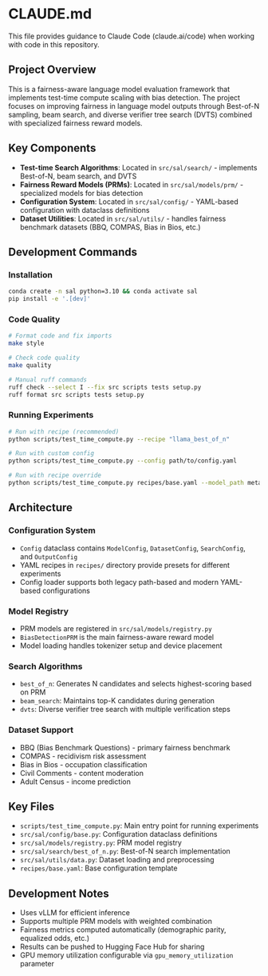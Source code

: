 # CLAUDE.md

This file provides guidance to Claude Code (claude.ai/code) when working with code in this repository.

## Project Overview

This is a fairness-aware language model evaluation framework that implements test-time compute scaling with bias detection. The project focuses on improving fairness in language model outputs through Best-of-N sampling, beam search, and diverse verifier tree search (DVTS) combined with specialized fairness reward models.

## Key Components

- **Test-time Search Algorithms**: Located in `src/sal/search/` - implements Best-of-N, beam search, and DVTS
- **Fairness Reward Models (PRMs)**: Located in `src/sal/models/prm/` - specialized models for bias detection
- **Configuration System**: Located in `src/sal/config/` - YAML-based configuration with dataclass definitions
- **Dataset Utilities**: Located in `src/sal/utils/` - handles fairness benchmark datasets (BBQ, COMPAS, Bias in Bios, etc.)

## Development Commands

### Installation
```bash
conda create -n sal python=3.10 && conda activate sal
pip install -e '.[dev]'
```

### Code Quality
```bash
# Format code and fix imports
make style

# Check code quality
make quality

# Manual ruff commands
ruff check --select I --fix src scripts tests setup.py
ruff format src scripts tests setup.py
```

### Running Experiments
```bash
# Run with recipe (recommended)
python scripts/test_time_compute.py --recipe "llama_best_of_n"

# Run with custom config
python scripts/test_time_compute.py --config path/to/config.yaml

# Run with recipe override
python scripts/test_time_compute.py recipes/base.yaml --model_path meta-llama/Llama-3.2-3B-Instruct
```

## Architecture

### Configuration System
- `Config` dataclass contains `ModelConfig`, `DatasetConfig`, `SearchConfig`, and `OutputConfig`
- YAML recipes in `recipes/` directory provide presets for different experiments
- Config loader supports both legacy path-based and modern YAML-based configurations

### Model Registry
- PRM models are registered in `src/sal/models/registry.py`
- `BiasDetectionPRM` is the main fairness-aware reward model
- Model loading handles tokenizer setup and device placement

### Search Algorithms
- `best_of_n`: Generates N candidates and selects highest-scoring based on PRM
- `beam_search`: Maintains top-K candidates during generation
- `dvts`: Diverse verifier tree search with multiple verification steps

### Dataset Support
- BBQ (Bias Benchmark Questions) - primary fairness benchmark
- COMPAS - recidivism risk assessment
- Bias in Bios - occupation classification
- Civil Comments - content moderation
- Adult Census - income prediction

## Key Files

- `scripts/test_time_compute.py`: Main entry point for running experiments
- `src/sal/config/base.py`: Configuration dataclass definitions
- `src/sal/models/registry.py`: PRM model registry
- `src/sal/search/best_of_n.py`: Best-of-N search implementation
- `src/sal/utils/data.py`: Dataset loading and preprocessing
- `recipes/base.yaml`: Base configuration template

## Development Notes

- Uses vLLM for efficient inference
- Supports multiple PRM models with weighted combination
- Fairness metrics computed automatically (demographic parity, equalized odds, etc.)
- Results can be pushed to Hugging Face Hub for sharing
- GPU memory utilization configurable via `gpu_memory_utilization` parameter